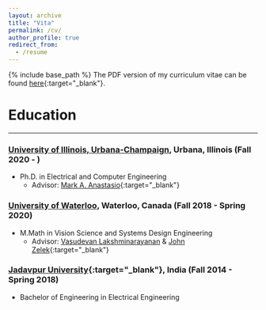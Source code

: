 ```yaml
---
layout: archive
title: "Vita"
permalink: /cv/
author_profile: true
redirect_from:
  - /resume
---
```


{% include base_path %}
The PDF version of my curriculum vitae can be found [here](files/CV_Sourya.pdf){:target="_blank"}.

Education
======
---


### [University of Illinois, Urbana-Champaign](https://www.illinois.edu), Urbana, Illinois (Fall 2020 - )
* Ph.D. in Electrical and Computer Engineering
    * Advisor: [Mark A. Anastasio](https://anastasio.bioengineering.illinois.edu/){:target="_blank"}
    
### [University of Waterloo](https://uwaterloo.ca), Waterloo, Canada (Fall 2018 - Spring 2020)
* M.Math in Vision Science and Systems Design Engineering
    * Advisor: [Vasudevan Lakshminarayanan](https://uwaterloo.ca/optometry-vision-science/profile/vengu) & [John Zelek](https://uwaterloo.ca/systems-design-engineering/profile/jzelek){:target="_blank"}
    
    
### [Jadavpur University](http://www.jaduniv.edu.in){:target="_blank"}, India (Fall 2014 - Spring 2018)
* Bachelor of Engineering in Electrical Engineering 
